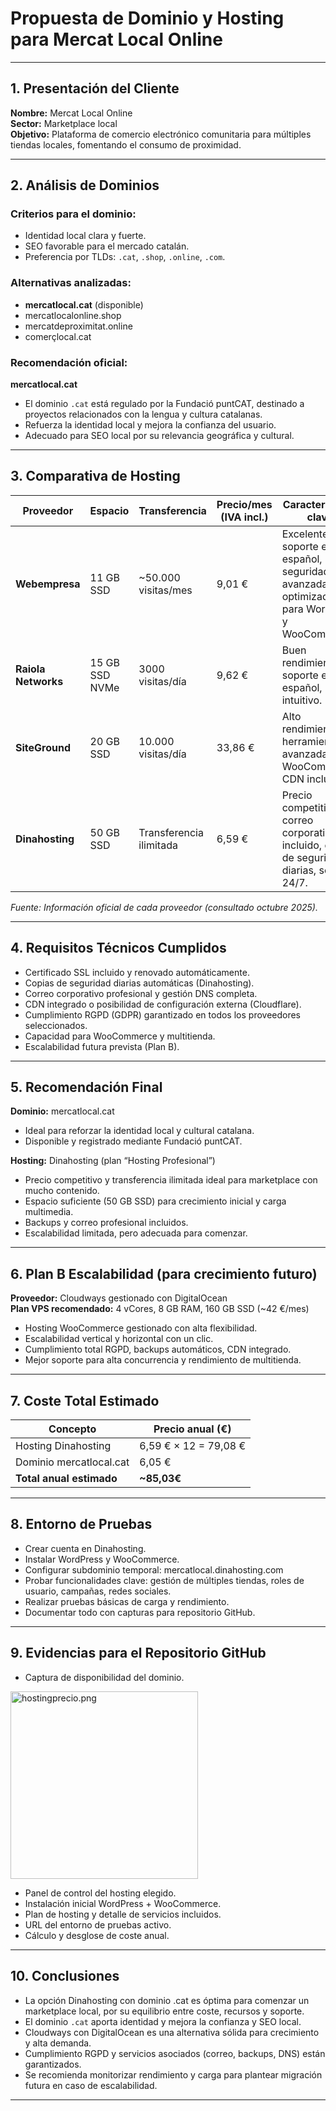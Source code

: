 # Propuesta de Dominio y Hosting para Mercat Local Online

---

## 1. Presentación del Cliente  
**Nombre:** Mercat Local Online  
**Sector:** Marketplace local  
**Objetivo:** Plataforma de comercio electrónico comunitaria para múltiples tiendas locales, fomentando el consumo de proximidad.  

---

## 2. Análisis de Dominios  

### Criterios para el dominio:  
- Identidad local clara y fuerte.  
- SEO favorable para el mercado catalán.  
- Preferencia por TLDs: `.cat`, `.shop`, `.online`, `.com`.  

### Alternativas analizadas:  
- **mercatlocal.cat** (disponible)  
- mercatlocalonline.shop  
- mercatdeproximitat.online  
- comerçlocal.cat  

### Recomendación oficial:  
**mercatlocal.cat**  
- El dominio `.cat` está regulado por la Fundació puntCAT, destinado a proyectos relacionados con la lengua y cultura catalanas.  
- Refuerza la identidad local y mejora la confianza del usuario.  
- Adecuado para SEO local por su relevancia geográfica y cultural.  

---

## 3. Comparativa de Hosting  

| Proveedor        | Espacio          | Transferencia           | Precio/mes (IVA incl.) | Características clave                                  | Limitaciones                              |
|------------------|------------------|------------------------|-----------------------|------------------------------------------------------|-------------------------------------------|
| **Webempresa**   | 11 GB SSD        | ~50.000 visitas/mes    | 9,01 €                | Excelente soporte en español, seguridad avanzada, optimizado para WordPress y WooCommerce. | Espacio limitado para marketplace en crecimiento. Escalabilidad VPS costosa. |
| **Raiola Networks** | 15 GB SSD NVMe  | 3000 visitas/día        | 9,62 €                | Buen rendimiento, soporte en español, panel intuitivo. | Transferencia limitada, precio medio.    |
| **SiteGround**   | 20 GB SSD        | 10.000 visitas/día     | 33,86 €               | Alto rendimiento, herramientas avanzadas para WooCommerce, CDN incluido. | Renovación costosa, staging no incluido en plan básico. |
| **Dinahosting**  | 50 GB SSD        | Transferencia ilimitada | 6,59 €                | Precio competitivo, correo corporativo incluido, copias de seguridad diarias, soporte 24/7. | No especifica recursos CPU/RAM.          |

*Fuente: Información oficial de cada proveedor (consultado octubre 2025).*

---

## 4. Requisitos Técnicos Cumplidos  

- Certificado SSL incluido y renovado automáticamente.  
- Copias de seguridad diarias automáticas (Dinahosting).  
- Correo corporativo profesional y gestión DNS completa.  
- CDN integrado o posibilidad de configuración externa (Cloudflare).  
- Cumplimiento RGPD (GDPR) garantizado en todos los proveedores seleccionados.  
- Capacidad para WooCommerce y multitienda.  
- Escalabilidad futura prevista (Plan B).  

---

## 5. Recomendación Final  

**Dominio:** mercatlocal.cat  
- Ideal para reforzar la identidad local y cultural catalana.  
- Disponible y registrado mediante Fundació puntCAT.

**Hosting:** Dinahosting (plan “Hosting Profesional”)  
- Precio competitivo y transferencia ilimitada ideal para marketplace con mucho contenido.  
- Espacio suficiente (50 GB SSD) para crecimiento inicial y carga multimedia.  
- Backups y correo profesional incluidos.  
- Escalabilidad limitada, pero adecuada para comenzar.

---

## 6. Plan B Escalabilidad (para crecimiento futuro)  

**Proveedor:** Cloudways gestionado con DigitalOcean  
**Plan VPS recomendado:** 4 vCores, 8 GB RAM, 160 GB SSD (~42 €/mes)  

- Hosting WooCommerce gestionado con alta flexibilidad.  
- Escalabilidad vertical y horizontal con un clic.  
- Cumplimiento total RGPD, backups automáticos, CDN integrado.  
- Mejor soporte para alta concurrencia y rendimiento de multitienda.  

---

## 7. Coste Total Estimado  

| Concepto             | Precio anual (€)         |
|----------------------|-------------------------|
| Hosting Dinahosting   | 6,59 € × 12 = 79,08 €   |
| Dominio mercatlocal.cat | 6,05 €                |
| **Total anual estimado** | **~85,03€**           |

---

## 8. Entorno de Pruebas  

- Crear cuenta en Dinahosting.  
- Instalar WordPress y WooCommerce.  
- Configurar subdominio temporal: mercatlocal.dinahosting.com  
- Probar funcionalidades clave: gestión de múltiples tiendas, roles de usuario, campañas, redes sociales.  
- Realizar pruebas básicas de carga y rendimiento.  
- Documentar todo con capturas para repositorio GitHub.  

---

## 9. Evidencias para el Repositorio GitHub  

- Captura de disponibilidad del dominio.

<img src="hostingprecio.png" alt="hostingprecio.png" width="300" height="auto">

- Panel de control del hosting elegido.  
- Instalación inicial WordPress + WooCommerce.  
- Plan de hosting y detalle de servicios incluidos.  
- URL del entorno de pruebas activo.  
- Cálculo y desglose de coste anual.  

---

## 10. Conclusiones  

- La opción Dinahosting con dominio .cat es óptima para comenzar un marketplace local, por su equilibrio entre coste, recursos y soporte.  
- El dominio `.cat` aporta identidad y mejora la confianza y SEO local.  
- Cloudways con DigitalOcean es una alternativa sólida para crecimiento y alta demanda.  
- Cumplimiento RGPD y servicios asociados (correo, backups, DNS) están garantizados.  
- Se recomienda monitorizar rendimiento y carga para plantear migración futura en caso de escalabilidad.  

---

